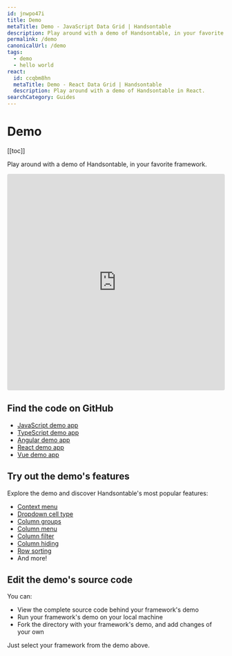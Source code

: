 ```yaml
---
id: jnwpo47i
title: Demo
metaTitle: Demo - JavaScript Data Grid | Handsontable
description: Play around with a demo of Handsontable, in your favorite framework.
permalink: /demo
canonicalUrl: /demo
tags:
  - demo
  - hello world
react:
  id: ccqbm8hn
  metaTitle: Demo - React Data Grid | Handsontable
  description: Play around with a demo of Handsontable in React.
searchCategory: Guides
---
```


# Demo

[[toc]]

Play around with a demo of Handsontable, in your favorite framework.

<div class="example-container">
  <iframe src="https://codesandbox.io/embed/handsontable-react-data-grid-hello-world-app-12-1-hmsv39?fontsize=14&hidenavigation=1&theme=dark"
     style="width:100%; height:500px; border:0; border-radius: 4px; overflow:hidden;"
     title="Handsontable React Data Grid - Hello World App (12.1)"
     allow="accelerometer; ambient-light-sensor; camera; encrypted-media; geolocation; gyroscope; hid; microphone; midi; payment; usb; vr; xr-spatial-tracking"
     sandbox="allow-forms allow-modals allow-popups allow-presentation allow-same-origin allow-scripts"
   ></iframe>
</div>

## Find the code on GitHub

- [JavaScript demo app](https://github.com/handsontable/handsontable/tree/develop/examples/12.1.3/docs/js/demo/)
- [TypeScript demo app](https://github.com/handsontable/handsontable/tree/develop/examples/12.1.3/docs/ts/demo/)
- [Angular demo app](https://github.com/handsontable/handsontable/tree/develop/examples/12.1.3/docs/angular/demo/)
- [React demo app](https://github.com/handsontable/handsontable/tree/develop/examples/12.1.3/docs/react/demo/)
- [Vue demo app](https://github.com/handsontable/handsontable/tree/develop/examples/12.1.3/docs/vue/demo/)

## Try out the demo's features

Explore the demo and discover Handsontable's most popular features:

- [Context menu](@/guides/accessories-and-menus/context-menu.md)
- [Dropdown cell type](@/guides/cell-types/dropdown-cell-type.md)
- [Column groups](@/guides/columns/column-groups.md)
- [Column menu](@/guides/columns/column-menu.md)
- [Column filter](@/guides/columns/column-filter.md)
- [Column hiding](@/guides/columns/column-hiding.md)
- [Row sorting](@/guides/rows/row-sorting.md)
- And more!

## Edit the demo's source code

You can:
- View the complete source code behind your framework's demo
- Run your framework's demo on your local machine
- Fork the directory with your framework's demo, and add changes of your own

Just select your framework from the demo above.
